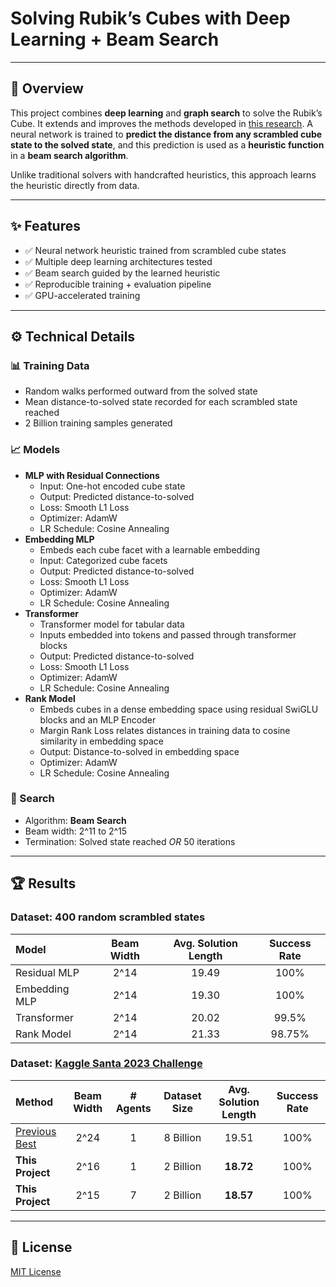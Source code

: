 # Solving Rubik’s Cubes with Deep Learning + Beam Search

---

## 📖 Overview
This project combines **deep learning** and **graph search** to solve the Rubik’s Cube. It extends and improves the methods developed in [this research](https://arxiv.org/pdf/2502.13266).
A neural network is trained to **predict the distance from any scrambled cube state to the solved state**, and this prediction is used as a **heuristic function** in a **beam search algorithm**.

Unlike traditional solvers with handcrafted heuristics, this approach learns the heuristic directly from data.

---

## ✨ Features
- ✅ Neural network heuristic trained from scrambled cube states
- ✅ Multiple deep learning architectures tested
- ✅ Beam search guided by the learned heuristic  
- ✅ Reproducible training + evaluation pipeline  
- ✅ GPU-accelerated training

---

## ⚙️ Technical Details

### 📊 Training Data
- Random walks performed outward from the solved state
- Mean distance-to-solved state recorded for each scrambled state reached
- 2 Billion training samples generated

### 📈 Models
- **MLP with Residual Connections**
    - Input: One-hot encoded cube state
    - Output: Predicted distance-to-solved
    - Loss: Smooth L1 Loss
    - Optimizer: AdamW
    - LR Schedule: Cosine Annealing
- **Embedding MLP**
    - Embeds each cube facet with a learnable embedding
    - Input: Categorized cube facets
    - Output: Predicted distance-to-solved
    - Loss: Smooth L1 Loss
    - Optimizer: AdamW
    - LR Schedule: Cosine Annealing
- **Transformer**
    - Transformer model for tabular data
    - Inputs embedded into tokens and passed through transformer blocks
    - Output: Predicted distance-to-solved
    - Loss: Smooth L1 Loss
    - Optimizer: AdamW
    - LR Schedule: Cosine Annealing
- **Rank Model**
    - Embeds cubes in a dense embedding space using residual SwiGLU blocks and an MLP Encoder
    - Margin Rank Loss relates distances in training data to cosine similarity in embedding space
    - Output: Distance-to-solved in embedding  space
    - Optimizer: AdamW
    - LR Schedule: Cosine Annealing

### 🔎 Search
- Algorithm: **Beam Search**  
- Beam width: 2^11 to 2^15
- Termination: Solved state reached *OR* 50 iterations

---

## 🏆 Results

### Dataset: 400 random scrambled states

| Model         | Beam Width | Avg. Solution Length | Success Rate |
| :------------ | :--------: | :------------------: | :----------: |
| Residual MLP  | 2^14       | 19.49                | 100%         |
| Embedding MLP | 2^14       | 19.30                | 100%         |
| Transformer   | 2^14       | 20.02                | 99.5%        |
| Rank Model    | 2^14       | 21.33                | 98.75%       |

### Dataset: [Kaggle Santa 2023 Challenge](https://www.kaggle.com/competitions/santa-2023)

| Method                                            | Beam Width | # Agents | Dataset Size | Avg. Solution Length | Success Rate |
| :------------------------------------------------ | :--------: | :------: | :----------: | :------------------: | :----------: |
| [Previous Best](https://arxiv.org/pdf/2502.13266) | 2^24       | 1        | 8 Billion    | 19.51                | 100%         |
| **This Project**                                  | 2^16       | 1        | 2 Billion    | **18.72**            | 100%         |
| **This Project**                                  | 2^15       | 7        | 2 Billion    | **18.57**            | 100%         |

---

## 📜 License

[MIT License](LICENSE)
